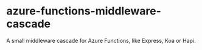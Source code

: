 # azure-functions-middleware-cascade
A small middleware cascade for Azure Functions, like Express, Koa or Hapi.

